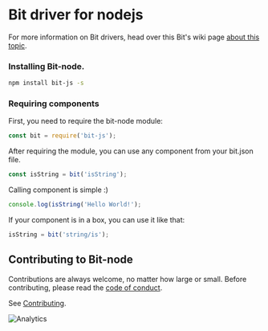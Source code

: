 # Bit driver for nodejs

For more information on Bit drivers, head over this Bit's wiki page [about this
topic](https://github.com/teambit/bit/wiki/Bit-Drivers).

### Installing Bit-node.

```sh
npm install bit-js -s
```

### Requiring components

First, you need to require the bit-node module:

```js
const bit = require('bit-js');
```

After requiring the module, you can use any component from your bit.json file.

```js
const isString = bit('isString');
```

Calling component is simple :)

```js
console.log(isString('Hello World!');
```

If your component is in a box, you can use it like that:

```js
isString = bit('string/is');
```

## Contributing to Bit-node

Contributions are always welcome, no matter how large or small. Before contributing, please read the [code of conduct](CODE_OF_CONDUCT.md).

See [Contributing](CONTRIBUTING.md).

![Analytics](https://ga-beacon.appspot.com/UA-96032224-1/bit-js/readme)
